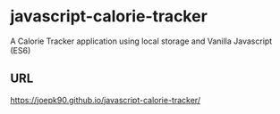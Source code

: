 # javascript-calorie-tracker
A Calorie Tracker application using local storage and Vanilla Javascript (ES6)

## URL
https://joepk90.github.io/javascript-calorie-tracker/
